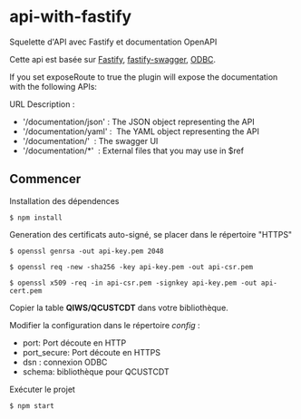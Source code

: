 # api-with-fastify
Squelette d'API avec Fastify et documentation OpenAPI

Cette api est basée sur [Fastify](https://www.fastify.io/), [fastify-swagger](https://www.npmjs.com/package/fastify-swagger), [ODBC](https://ibmi-oss-docs.readthedocs.io/).

If you set exposeRoute to true the plugin will expose the documentation with the following APIs:

URL Description :
- '/documentation/json' : The JSON object representing the API
- '/documentation/yaml' :  The YAML object representing the API
- '/documentation/'  : The swagger UI
- '/documentation/*'  : External files that you may use in $ref


Commencer
---

Installation des dépendences
```
$ npm install
```
Generation des certificats auto-signé, se placer dans le répertoire "HTTPS"
```
$ openssl genrsa -out api-key.pem 2048
```
```
$ openssl req -new -sha256 -key api-key.pem -out api-csr.pem
```
```
$ openssl x509 -req -in api-csr.pem -signkey api-key.pem -out api-cert.pem
```

Copier la table **QIWS/QCUSTCDT** dans votre bibliothèque.

Modifier la configuration dans le répertoire *config* :
- port: Port découte en HTTP
- port_secure: Port découte en HTTPS
- dsn : connexion ODBC
- schema: bibliothèque pour QCUSTCDT

Exécuter le projet
```
$ npm start 
```